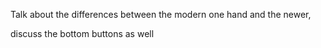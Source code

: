 Talk about the differences between the modern one hand and the newer,

discuss the bottom buttons as well
